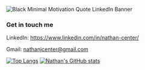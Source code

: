 


![Black Minimal Motivation Quote LinkedIn Banner](https://user-images.githubusercontent.com/34755641/156934886-80986934-5110-4aaa-ac5d-25deedb3a8f5.png)

### Get in touch me

LinkedIn: https://www.linkedin.com/in/nathan-center/

Gmail: nathanjcenter@gmail.com 


<!--
**NatCenter/NatCenter** is a ✨ _special_ ✨ repository because its `README.md` (this file) appears on your GitHub profile.

Here are some ideas to get you started:

- 🔭 I’m currently working on ...
- 🌱 I’m currently learning ...
- 👯 I’m looking to collaborate on ...
- 🤔 I’m looking for help with ...
- 💬 Ask me about ...
- 📫 How to reach me: ...
- 😄 Pronouns: ...
- ⚡ Fun fact: ...
-->

[![Top Langs](https://github-readme-stats.vercel.app/api/top-langs/?username=NatCenter)](https://github.com/anuraghazra/github-readme-stats)
[![Nathan's GitHub stats](https://github-readme-stats.vercel.app/api?username=NatCenter)](https://github.com/anuraghazra/github-readme-stats)
